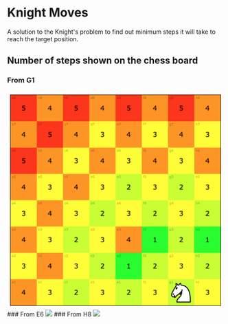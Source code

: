# Knight Moves
A solution to the Knight's problem to find out minimum steps it will take to reach the target position.

## Number of steps shown on the chess board
### From G1
<img src="knight_moves_g1.png" width="500">
### From E6
<img src="knight_moves_e1.png" width="500">
### From H8
<img src="knight_moves_h1.png" width="500">
